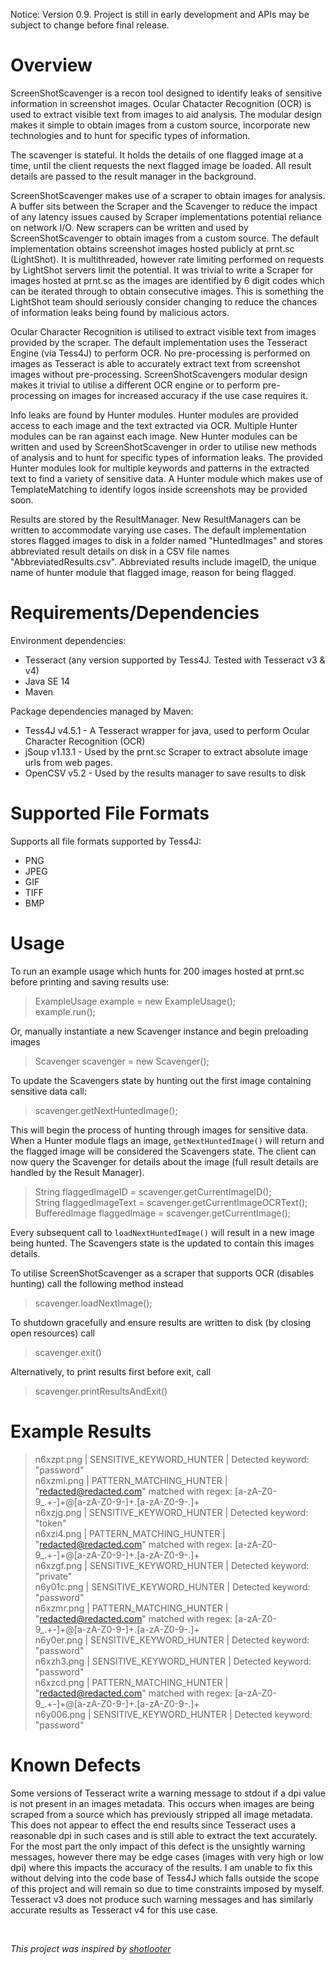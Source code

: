 Notice: Version 0.9. Project is still in early development and APIs may be subject to change before final release.
# Overview
ScreenShotScavenger is a recon tool designed to identify leaks of sensitive information in screenshot images. Ocular Chatacter Recognition (OCR) is used to extract visible text from images to aid analysis. The modular design makes it simple to obtain images from a custom source, incorporate new technologies and to hunt for specific types of information. 

The scavenger is stateful. It holds the details of one flagged image at a time, until the client requests the next flagged image be loaded. All result details are passed to the result manager in the background. 

ScreenShotScavenger makes use of a scraper to obtain images for analysis. A buffer sits between the Scraper and the Scavenger to reduce the impact of any latency issues caused by Scraper implementations potential reliance on network I/O. New scrapers can be written and used by ScreenShotScavenger to obtain images from a custom source. The default implementation obtains screenshot images hosted publicly at prnt.sc (LightShot). It is multithreaded, however rate limiting performed on requests by LightShot servers limit the potential. It was trivial to write a Scraper for images hosted at prnt.sc as the images are identified by 6 digit codes which can be iterated through to obtain consecutive images. This is something the LightShot team should seriously consider changing to reduce the chances of information leaks being found by malicious actors. 

Ocular Character Recognition is utilised to extract visible text from images provided by the scraper. The default implementation uses the Tesseract Engine (via Tess4J) to perform OCR. No pre-processing is performed on images as Tesseract is able to accurately extract text from screenshot images without pre-processing. ScreenShotScavengers modular design makes it trivial to utilise a different OCR engine or to perform pre-processing on images for increased accuracy if the use case requires it. 

Info leaks are found by Hunter modules. Hunter modules are provided access to each image and the text extracted via OCR. Multiple Hunter modules can be ran against each image. New Hunter modules can be written and used by ScreenShotScavenger in order to utilise new methods of analysis and to hunt for specific types of information leaks. The provided Hunter modules look for multiple keywords and patterns in the extracted text to find a variety of sensitive data. A Hunter module which makes use of TemplateMatching to identify logos inside screenshots may be provided soon.  

Results are stored by the ResultManager. New ResultManagers can be written to accommodate varying use cases. The default implementation stores flagged images to disk in a folder named "HuntedImages" and stores abbreviated result details on disk in a CSV file names "AbbreviatedResults.csv". Abbreviated results include imageID, the unique name of hunter module that flagged image, reason for being flagged. 

# Requirements/Dependencies
Environment dependencies:
* Tesseract (any version supported by Tess4J. Tested with Tesseract v3 & v4)
* Java SE 14
* Maven

Package dependencies managed by Maven:
* Tess4J v4.5.1 - A Tesseract wrapper for java, used to perform Ocular Character Recognition (OCR)
* jSoup v1.13.1 - Used by the prnt.sc Scraper to extract absolute image urls from web pages.
* OpenCSV v5.2 - Used by the results manager to save results to disk




#  Supported File Formats
Supports all file formats supported by Tess4J:
* PNG
* JPEG
* GIF 
* TIFF
* BMP

# Usage
To run an example usage which hunts for 200 images hosted at prnt.sc before printing and saving results use:
> ExampleUsage example = new ExampleUsage();<br />
> example.run();

Or, manually instantiate a new Scavenger instance and begin preloading images
> Scavenger scavenger = new Scavenger();

To update the Scavengers state by hunting out the first image containing sensitive data call:
> scavenger.getNextHuntedImage();

This will begin the process of hunting through images for sensitive data. When a Hunter module flags an image, `getNextHuntedImage()` will return and the flagged image will be considered the Scavengers state. 
The client can now query the Scavenger for details about the image (full result details are handled by the Result Manager).
> String flaggedImageID = scavenger.getCurrentImageID();<br />
> String flaggedImageText = scavenger.getCurrentImageOCRText();<br />
> BufferedImage flaggedImage = scavenger.getCurrentImage();

Every subsequent call to `loadNextHuntedImage()` will result in a new image being hunted. The Scavengers state is the updated to contain this images details.

To utilise ScreenShotScavenger as a scraper that supports OCR (disables hunting) call the following method instead
> scavenger.loadNextImage();

To shutdown gracefully and ensure results are written to disk (by closing open resources) call
> scavenger.exit()

Alternatively, to print results first before exit, call
> scavenger.printResultsAndExit()

# Example Results
>n6xzpt.png | SENSITIVE_KEYWORD_HUNTER | Detected keyword: "password"
><br />n6xzmi.png | PATTERN_MATCHING_HUNTER | "redacted@redacted.com" matched with regex: [a-zA-Z0-9_.+-]+@[a-zA-Z0-9-]+\.[a-zA-Z0-9-.]+
><br />n6xzjg.png | SENSITIVE_KEYWORD_HUNTER | Detected keyword: "token"
><br />n6xzi4.png | PATTERN_MATCHING_HUNTER | "redacted@redacted.com" matched with regex: [a-zA-Z0-9_.+-]+@[a-zA-Z0-9-]+\.[a-zA-Z0-9-.]+
><br />n6xzgf.png | SENSITIVE_KEYWORD_HUNTER | Detected keyword: "private"
><br />n6y01c.png | SENSITIVE_KEYWORD_HUNTER | Detected keyword: "password"
><br />n6xzmr.png | PATTERN_MATCHING_HUNTER | "redacted@redacted.com" matched with regex: [a-zA-Z0-9_.+-]+@[a-zA-Z0-9-]+\.[a-zA-Z0-9-.]+
><br />n6y0er.png | SENSITIVE_KEYWORD_HUNTER | Detected keyword: "password"
><br />n6xzh3.png | SENSITIVE_KEYWORD_HUNTER | Detected keyword: "password"
><br />n6xzcd.png | PATTERN_MATCHING_HUNTER | "redacted@redacted.com" matched with regex: [a-zA-Z0-9_.+-]+@[a-zA-Z0-9-]+\.[a-zA-Z0-9-.]+
><br />n6y006.png | SENSITIVE_KEYWORD_HUNTER | Detected keyword: "password"

# Known Defects
Some versions of Tesseract write a warning message to stdout if a dpi value is not present in an images metadata. This occurs when images are being scraped from a source which has previously stripped all image metadata. This does not appear to effect the end results since Tesseract uses a reasonable dpi in such cases and is still able to extract the text accurately. For the most part the only impact of  this defect is the unsightly warning messages, however there may be edge cases (images with very high or low dpi) where this impacts the accuracy of the results. I am unable to fix this without delving into the code base of Tess4J which falls outside the scope of this project and will remain so due to time constraints imposed by myself. Tesseract v3 does not produce such warning messages and has similarly accurate results as Tesseract v4 for this use case. 


<br />

*This project was inspired by [shotlooter](https://github.com/utkusen/shotlooter)*